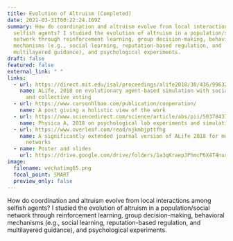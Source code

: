 ```yaml
---
title: Evolution of Altruism (Completed)
date: 2021-03-31T00:22:24.169Z
summary: How do coordination and altruism evolve from local interactions among
  selfish agents? I studied the evolution of altruism in a population/social
  network through reinforcement learning, group decision-making, behavioral
  mechanisms (e.g., social learning, reputation-based regulation, and
  multilayered guidance), and psychological experiments.
draft: false
featured: false
external_link: " "
links:
  - url: https://direct.mit.edu/isal/proceedings/alife2018/30/436/99632
    name: ALife, 2018 on evolutionary agent-based simulation with social learning
      and collective voting
  - url: https://www.carsonhlbao.com/publication/cooperation/
    name: A post giving a holistic view of the work
  - url: https://www.sciencedirect.com/science/article/abs/pii/S037843711730938X?via%3Dihub
    name: Physica A, 2018 on psychological lab experiments and simulation
  - url: https://www.overleaf.com/read/njkmbjpttfhg
    name: A significantly extended journal version of ALife 2018 for multi-layered
      networks
  - name: Poster and slides
    url: https://drive.google.com/drive/folders/1a3qKraepJPhmcP6X4T4nurX-B6d0ZLjP?usp=sharing
image:
  filename: wechatimg65.png
  focal_point: SMART
  preview_only: false
---
```

How do coordination and altruism evolve from local interactions among selfish agents? I studied the evolution of altruism in a population/social network through reinforcement learning, group decision-making, behavioral mechanisms (e.g., social learning, reputation-based regulation, and multilayered guidance), and psychological experiments.